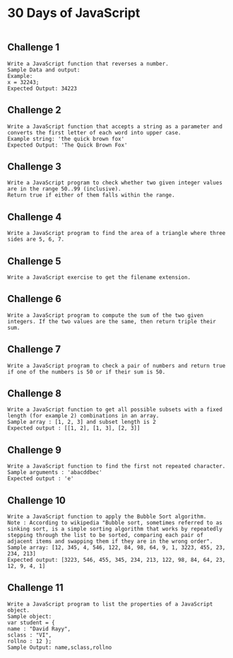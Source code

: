 # 30 Days of JavaScript

<img src="https://miro.medium.com/v2/resize:fit:1400/1*kGttkqhpEy_QS1Q5tsD7xw.png" alt="">

 ## Challenge 1
```
Write a JavaScript function that reverses a number.
Sample Data and output:
Example: 
x = 32243;
Expected Output: 34223
```

## Challenge 2
```
Write a JavaScript function that accepts a string as a parameter and converts the first letter of each word into upper case.
Example string: 'the quick brown fox'
Expected Output: 'The Quick Brown Fox'
```

## Challenge 3
```
Write a JavaScript program to check whether two given integer values are in the range 50..99 (inclusive). 
Return true if either of them falls within the range.
```

## Challenge 4
```
Write a JavaScript program to find the area of a triangle where three sides are 5, 6, 7.
```

## Challenge 5
```
Write a JavaScript exercise to get the filename extension.
```

## Challenge 6
```
Write a JavaScript program to compute the sum of the two given integers. If the two values are the same, then return triple their sum.
```

## Challenge 7
```
Write a JavaScript program to check a pair of numbers and return true if one of the numbers is 50 or if their sum is 50.
```
## Challenge 8
```
Write a JavaScript function to get all possible subsets with a fixed length (for example 2) combinations in an array.  
Sample array : [1, 2, 3] and subset length is 2  
Expected output : [[1, 2], [1, 3], [2, 3]]
```
## Challenge 9
```
Write a JavaScript function to find the first not repeated character.  
Sample arguments : 'abacddbec'  
Expected output : 'e'
```

## Challenge 10
```
Write a JavaScript function to apply the Bubble Sort algorithm.  
Note : According to wikipedia "Bubble sort, sometimes referred to as sinking sort, is a simple sorting algorithm that works by repeatedly stepping through the list to be sorted, comparing each pair of adjacent items and swapping them if they are in the wrong order".  
Sample array: [12, 345, 4, 546, 122, 84, 98, 64, 9, 1, 3223, 455, 23, 234, 213]  
Expected output: [3223, 546, 455, 345, 234, 213, 122, 98, 84, 64, 23, 12, 9, 4, 1]
```

## Challenge 11
```
Write a JavaScript program to list the properties of a JavaScript object.
Sample object:
var student = {
name : "David Rayy",
sclass : "VI",
rollno : 12 };
Sample Output: name,sclass,rollno
```
